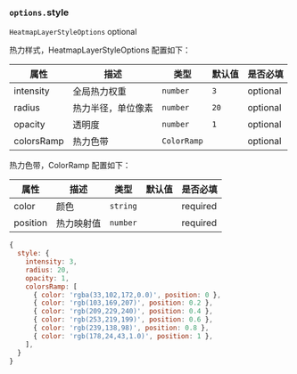 ### `options.`style

`HeatmapLayerStyleOptions` optional

热力样式，HeatmapLayerStyleOptions 配置如下：

| 属性       | 描述               | 类型        | 默认值 | 是否必填 |
| ---------- | ------------------ | ----------- | ------ | -------- |
| intensity  | 全局热力权重       | `number`    | `3`    | optional |
| radius     | 热力半径，单位像素 | `number`    | `20`   | optional |
| opacity    | 透明度             | `number`    | `1`    | optional |
| colorsRamp | 热力色带           | `ColorRamp` |        | optional |

热力色带，ColorRamp 配置如下：

| 属性     | 描述       | 类型     | 默认值 | 是否必填 |
| -------- | ---------- | -------- | ------ | -------- |
| color    | 颜色       | `string` |        | required |
| position | 热力映射值 | `number` |        | required |

```js
{
  style: {
    intensity: 3,
    radius: 20,
    opacity: 1,
    colorsRamp: [
      { color: 'rgba(33,102,172,0.0)', position: 0 },
      { color: 'rgb(103,169,207)', position: 0.2 },
      { color: 'rgb(209,229,240)', position: 0.4 },
      { color: 'rgb(253,219,199)', position: 0.6 },
      { color: 'rgb(239,138,98)', position: 0.8 },
      { color: 'rgb(178,24,43,1.0)', position: 1 },
    ],
  }
}
```
